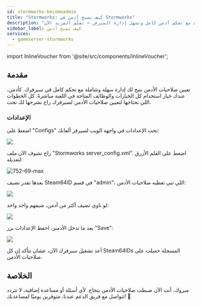 ```yaml
---
id: stormworks-becomeadmin
title: "Stormworks: كيف تصبح أدمن في Stormworks"
description: "اكتشف كيف تدير سيرفر ألعابك مع تحكم أدمن كامل وتسهل إدارة السيرفر → تعلّم المزيد الآن"
sidebar_label: كيف تصبح أدمن
services:
  - gameserver-stormworks
---
```


import InlineVoucher from '@site/src/components/InlineVoucher';

## مقدمة
تعيين صلاحيات الأدمن يتيح لك إدارة سهلة وشاملة مع تحكم كامل في سيرفرك. كأدمن، عندك خيار استخدام كل الخيارات والوظائف المتاحة في اللعبة مباشرةً. كل الخطوات اللي تحتاجها لتعيين صلاحيات الأدمن لسيرفرك راح نشرحها لك تحت.  
<InlineVoucher />

### الإعدادات

اضغط على "Configs" تحت الإعدادات في واجهة الويب لسيرفر ألعابك:

![](https://screensaver01.zap-hosting.com/index.php/s/JgnbqrjwwZB7gsT/preview)

راح تشوف الآن ملف "Stormworks server_config.xml". اضغط على القلم الأزرق لتعديله:

![752-69-max](https://screensaver01.zap-hosting.com/index.php/s/n7MdydSkB2CaBmW/preview)

بعدها تقدر تضيف Steam64ID في قسم "admin"، اللي تبي تعطيه صلاحيات الأدمن:

![](https://screensaver01.zap-hosting.com/index.php/s/jTbdLBEpTT7rasF/preview)

لو ناوي تضيف أكثر من أدمن، ضيفهم واحد واحد:

![](https://screensaver01.zap-hosting.com/index.php/s/EJts4nQ4JtfHQEQ/preview)

بعد ما تدخل الأدمنز، احفظ الإعدادات بزر "Save":

![](https://screensaver01.zap-hosting.com/index.php/s/zYDPRazLsAAA3xr/preview)

أعد تشغيل سيرفرك الآن، عشان تتأكد إن كل Steam64IDs المسجلة حصلت على صلاحيات الأدمن. 


## الخلاصة

مبروك، أنت الآن ضبطت صلاحيات الأدمن بنجاح. لأي أسئلة أو مساعدة إضافية، لا تتردد تتواصل مع فريق الدعم عندنا، متوفرين يوميًا لمساعدتك! 🙂

<InlineVoucher />